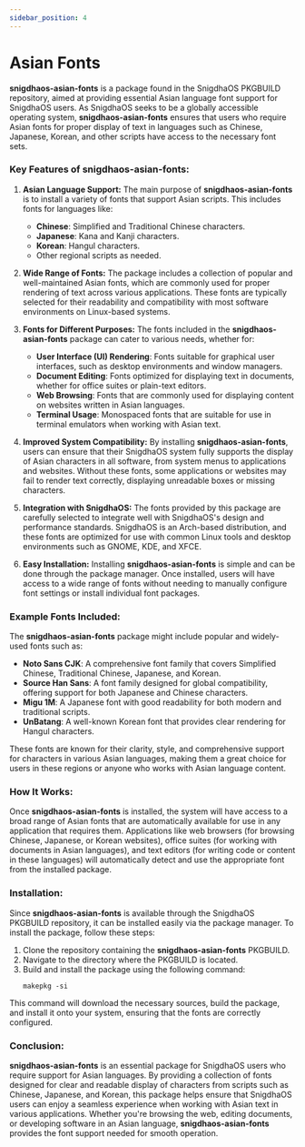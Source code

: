 ```yaml
---
sidebar_position: 4
---
```

# Asian Fonts

**snigdhaos-asian-fonts** is a package found in the SnigdhaOS PKGBUILD repository, aimed at providing essential Asian language font support for SnigdhaOS users. As SnigdhaOS seeks to be a globally accessible operating system, **snigdhaos-asian-fonts** ensures that users who require Asian fonts for proper display of text in languages such as Chinese, Japanese, Korean, and other scripts have access to the necessary font sets.

### Key Features of snigdhaos-asian-fonts:

1. **Asian Language Support:**
   The main purpose of **snigdhaos-asian-fonts** is to install a variety of fonts that support Asian scripts. This includes fonts for languages like:
   - **Chinese**: Simplified and Traditional Chinese characters.
   - **Japanese**: Kana and Kanji characters.
   - **Korean**: Hangul characters.
   - Other regional scripts as needed.

2. **Wide Range of Fonts:**
   The package includes a collection of popular and well-maintained Asian fonts, which are commonly used for proper rendering of text across various applications. These fonts are typically selected for their readability and compatibility with most software environments on Linux-based systems.

3. **Fonts for Different Purposes:**
   The fonts included in the **snigdhaos-asian-fonts** package can cater to various needs, whether for:
   - **User Interface (UI) Rendering**: Fonts suitable for graphical user interfaces, such as desktop environments and window managers.
   - **Document Editing**: Fonts optimized for displaying text in documents, whether for office suites or plain-text editors.
   - **Web Browsing**: Fonts that are commonly used for displaying content on websites written in Asian languages.
   - **Terminal Usage**: Monospaced fonts that are suitable for use in terminal emulators when working with Asian text.

4. **Improved System Compatibility:**
   By installing **snigdhaos-asian-fonts**, users can ensure that their SnigdhaOS system fully supports the display of Asian characters in all software, from system menus to applications and websites. Without these fonts, some applications or websites may fail to render text correctly, displaying unreadable boxes or missing characters.

5. **Integration with SnigdhaOS:**
   The fonts provided by this package are carefully selected to integrate well with SnigdhaOS's design and performance standards. SnigdhaOS is an Arch-based distribution, and these fonts are optimized for use with common Linux tools and desktop environments such as GNOME, KDE, and XFCE.

6. **Easy Installation:**
   Installing **snigdhaos-asian-fonts** is simple and can be done through the package manager. Once installed, users will have access to a wide range of fonts without needing to manually configure font settings or install individual font packages.

### Example Fonts Included:
The **snigdhaos-asian-fonts** package might include popular and widely-used fonts such as:
- **Noto Sans CJK**: A comprehensive font family that covers Simplified Chinese, Traditional Chinese, Japanese, and Korean.
- **Source Han Sans**: A font family designed for global compatibility, offering support for both Japanese and Chinese characters.
- **Migu 1M**: A Japanese font with good readability for both modern and traditional scripts.
- **UnBatang**: A well-known Korean font that provides clear rendering for Hangul characters.

These fonts are known for their clarity, style, and comprehensive support for characters in various Asian languages, making them a great choice for users in these regions or anyone who works with Asian language content.

### How It Works:
Once **snigdhaos-asian-fonts** is installed, the system will have access to a broad range of Asian fonts that are automatically available for use in any application that requires them. Applications like web browsers (for browsing Chinese, Japanese, or Korean websites), office suites (for working with documents in Asian languages), and text editors (for writing code or content in these languages) will automatically detect and use the appropriate font from the installed package.

### Installation:
Since **snigdhaos-asian-fonts** is available through the SnigdhaOS PKGBUILD repository, it can be installed easily via the package manager. To install the package, follow these steps:
1. Clone the repository containing the **snigdhaos-asian-fonts** PKGBUILD.
2. Navigate to the directory where the PKGBUILD is located.
3. Build and install the package using the following command:
   ```
   makepkg -si
   ```

This command will download the necessary sources, build the package, and install it onto your system, ensuring that the fonts are correctly configured.

### Conclusion:
**snigdhaos-asian-fonts** is an essential package for SnigdhaOS users who require support for Asian languages. By providing a collection of fonts designed for clear and readable display of characters from scripts such as Chinese, Japanese, and Korean, this package helps ensure that SnigdhaOS users can enjoy a seamless experience when working with Asian text in various applications. Whether you're browsing the web, editing documents, or developing software in an Asian language, **snigdhaos-asian-fonts** provides the font support needed for smooth operation.
